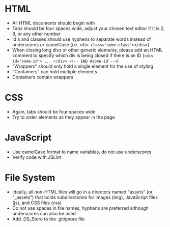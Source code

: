 # HTML
- All HTML documents should begin with <!DOCTYPE html>
- Tabs should be four spaces wide, adjust your chosen text editor if it is 2, 8, or any other number
- Id's and classes should use hyphens to separate words instead of underscores or camelCase (i.e. `<div class="some-class"></div>`)
- When closing long divs or other generic elements, please add an HTML comment to specify which div is being closed if there is an ID (`<div id="some-id"> ... </div> <!-- END #some-id -->`)
- "Wrappers" should only hold a single element for the use of styling
- "Containers" can hold multiple elements
- Containers contain wrappers

# CSS
- Again, tabs should be four spaces wide
- Try to order elements as they appear in the page

# JavaScript
- Use camelCase format to name variables, do not use underscores
- Verify code with JSLint

# File System
- Ideally, all non-HTML files will go in a directory named "assets" (or "_assets") that holds subdirectories for images (img), JavaScript files (js), and CSS files (css)
- Do not use spaces in file names, hyphens are preferred although underscores can also be used
- Add .DS_Store to the .gitignore file
